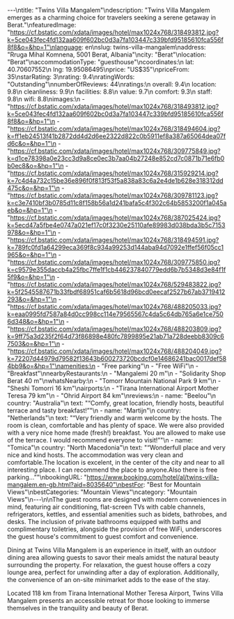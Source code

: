---\ntitle: "Twins Villa Mangalem"\ndescription: "Twins Villa Mangalem emerges as a charming choice for travelers seeking a serene getaway in Berat."\nfeaturedImage: "https://cf.bstatic.com/xdata/images/hotel/max1024x768/318493812.jpg?k=5ce043fec4fd132aa609f602bc0d3a7fa103447c339bfd95185610fca556f8f8&o=&hp=1"\nlanguage: en\nslug: twins-villa-mangalem\naddress: "Rruga Mihal Komnena, 5001 Berat, Albania"\ncity: "Berat"\nlocation: "Berat"\naccommodationType: "guesthouse"\ncoordinates:\n  lat: 40.70607552\n  lng: 19.95086495\nprice: "US$35"\npriceFrom: 35\nstarRating: 3\nrating: 9.4\nratingWords: "Outstanding"\nnumberOfReviews: 44\nratings:\n  overall: 9.4\n  location: 9.8\n  cleanliness: 9.9\n  facilities: 8.8\n  value: 9.7\n  comfort: 9.3\n  staff: 9.8\n  wifi: 8.8\nimages:\n  - "https://cf.bstatic.com/xdata/images/hotel/max1024x768/318493812.jpg?k=5ce043fec4fd132aa609f602bc0d3a7fa103447c339bfd95185610fca556f8f8&o=&hp=1"\n  - "https://cf.bstatic.com/xdata/images/hotel/max1024x768/318494604.jpg?k=ff1eb24513f41b2872dd4d2d6ee2322d822c0b5911ef8a387a65064dea07fd6c&o=&hp=1"\n  - "https://cf.bstatic.com/xdata/images/hotel/max1024x768/309775849.jpg?k=d1ce78398a0e23cc3d9a8ce0ec3b7aa04b27248e852cd7c0871b71e6fb0b0ec8&o=&hp=1"\n  - "https://cf.bstatic.com/xdata/images/hotel/max1024x768/315929214.jpg?k=7c4d4a732c15be36e896f0f813f53f5a838a83c6a2e4de1b628e318312dd475c&o=&hp=1"\n  - "https://cf.bstatic.com/xdata/images/hotel/max1024x768/309781123.jpg?k=c3e7410bf3b0785d11c8f158b56a1d241bafa5c4f302c64b5853200f1a045aeb&o=&hp=1"\n  - "https://cf.bstatic.com/xdata/images/hotel/max1024x768/387025424.jpg?k=5ecd47a5fbe4e0747a021ef17c0f3230e25110afe89983d038bda3b5c7153978&o=&hp=1"\n  - "https://cf.bstatic.com/xdata/images/hotel/max1024x768/318494591.jpg?k=789fc0fd1a64299eca369f8c934a99253d144aba94d7092e1ffef56f05cc1965&o=&hp=1"\n  - "https://cf.bstatic.com/xdata/images/hotel/max1024x768/309775850.jpg?k=c9579e355daccb4a25fbc7ffe1f1cb446237840779edd6b7b5348d3e84f1f5f9&o=&hp=1"\n  - "https://cf.bstatic.com/xdata/images/hotel/max1024x768/529483822.jpg?k=5f2545587671b33fbdf68951caf6b5618d96bcd0eecaf2527b67ab3719412293&o=&hp=1"\n  - "https://cf.bstatic.com/xdata/images/hotel/max1024x768/488205033.jpg?k=eaa0995fd7587a84d0cc998cc114e79565567c4da5c64db765a6e1ce7506d348&o=&hp=1"\n  - "https://cf.bstatic.com/xdata/images/hotel/max1024x768/488203809.jpg?k=9ff75a3d235f2f64d73f86898e480fc7899895e21ab71a728deebb8309c67503&o=&hp=1"\n  - "https://cf.bstatic.com/xdata/images/hotel/max1024x768/488204049.jpg?k=72207d44979d79582f13643b600273720bcdcf0e14686241bac0017def584bb9&o=&hp=1"\namenities:\n  - "Free parking"\n  - "Free WiFi"\n  - "Breakfast"\nnearbyRestaurants:\n  - "Mangalemi 20 m"\n  - "Solidarity Shop Berat 40 m"\nwhatsNearby:\n  - "Tomorr Mountain National Park 9 km"\n  - "Sheshi Tomorri 16 km"\nairports:\n  - "Tirana International Airport Mother Teresa 79 km"\n  - "Ohrid Airport 84 km"\nreviews:\n  - name: "Beelou"\n    country: "Australia"\n    text: "“Comfy, great location, friendly hosts, beautiful terrace and tasty breakfast!”"\n  - name: "Martijn"\n    country: "Netherlands"\n    text: "“Very friendly and warm welcome by the hosts. The room is clean, comfortable and has plenty of space. We were also provided with a very nice home made (fresh!) breakfast. You are allowed to make use of the terrace. I would recommend everyone to visit!”"\n  - name: "Tomica"\n    country: "North Macedonia"\n    text: "“Wonderfull place and very nice and kind hosts. The accommodation was very clean and comfortable.The location is excelent, in the center of the city and near to all interesting place. I can recommend the place to anyone.Also there is free parking...”"\nbookingURL: "https://www.booking.com/hotel/al/twins-villa-mangalem.en-gb.html?aid=8035640"\nbestFor: "Best for Mountain Views"\nbestCategories: "Mountain Views"\ncategory: "Mountain Views"\n---\n\nThe guest rooms are designed with modern conveniences in mind, featuring air conditioning, flat-screen TVs with cable channels, refrigerators, kettles, and essential amenities such as bidets, bathrobes, and desks. The inclusion of private bathrooms equipped with baths and complimentary toiletries, alongside the provision of free WiFi, underscores the guest house's commitment to guest comfort and convenience.

Dining at Twins Villa Mangalem is an experience in itself, with an outdoor dining area allowing guests to savor their meals amidst the natural beauty surrounding the property. For relaxation, the guest house offers a cozy lounge area, perfect for unwinding after a day of exploration. Additionally, the convenience of an on-site minimarket adds to the ease of the stay.

Located 118 km from Tirana International Mother Teresa Airport, Twins Villa Mangalem presents an accessible retreat for those looking to immerse themselves in the tranquility and beauty of Berat.